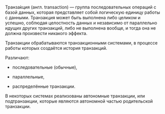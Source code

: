 
Транза́кция (англ. transaction) — группа последовательных операций с базой данных, которая представляет собой логическую единицу работы с данными. Транзакция может быть выполнена либо целиком и успешно, соблюдая целостность данных и независимо от параллельно идущих других транзакций, либо не выполнена вообще, и тогда она не должна произвести никакого эффекта.

Транзакции обрабатываются транзакционными системами, в процессе работы которых создаётся история транзакций.

Различают:

- последовательные (обычные),

- параллельные,

- распределённые транзакции.

В некоторых системах реализованы автономные транзакции, или подтранзакции, которые являются автономной частью родительской транзакции.